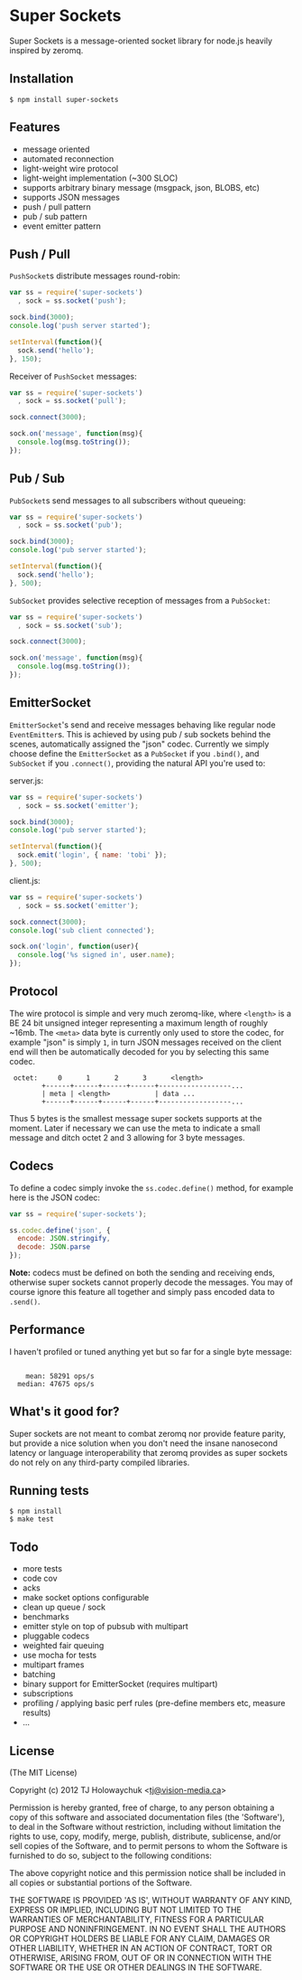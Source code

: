 
# Super Sockets

  Super Sockets is a message-oriented socket library for node.js heavily inspired by zeromq.

## Installation

    $ npm install super-sockets

## Features

  - message oriented
  - automated reconnection
  - light-weight wire protocol
  - light-weight implementation (~300 SLOC)
  - supports arbitrary binary message (msgpack, json, BLOBS, etc)
  - supports JSON messages
  - push / pull pattern
  - pub / sub pattern
  - event emitter pattern

## Push / Pull

`PushSocket`s distribute messages round-robin:

```js
var ss = require('super-sockets')
  , sock = ss.socket('push');

sock.bind(3000);
console.log('push server started');

setInterval(function(){
  sock.send('hello');
}, 150);
```

Receiver of `PushSocket` messages:

```js
var ss = require('super-sockets')
  , sock = ss.socket('pull');

sock.connect(3000);

sock.on('message', function(msg){
  console.log(msg.toString());
});
```

## Pub / Sub

`PubSocket`s send messages to all subscribers without queueing:

```js
var ss = require('super-sockets')
  , sock = ss.socket('pub');

sock.bind(3000);
console.log('pub server started');

setInterval(function(){
  sock.send('hello');
}, 500);
```

`SubSocket` provides selective reception of messages from a `PubSocket`:

```js
var ss = require('super-sockets')
  , sock = ss.socket('sub');

sock.connect(3000);

sock.on('message', function(msg){
  console.log(msg.toString());
});
```

## EmitterSocket

`EmitterSocket`'s send and receive messages behaving like regular node `EventEmitter`s.
This is achieved by using pub / sub sockets behind the scenes, automatically assigned
the "json" codec. Currently we simply choose define the `EmitterSocket` as a `PubSocket` if you `.bind()`, and `SubSocket` if you `.connect()`, providing the natural API you're used to:

server.js:

```js
var ss = require('super-sockets')
  , sock = ss.socket('emitter');

sock.bind(3000);
console.log('pub server started');

setInterval(function(){
  sock.emit('login', { name: 'tobi' });
}, 500);
```

client.js:

```js
var ss = require('super-sockets')
  , sock = ss.socket('emitter');

sock.connect(3000);
console.log('sub client connected');

sock.on('login', function(user){
  console.log('%s signed in', user.name);
});
```

## Protocol

  The wire protocol is simple and very much zeromq-like, where `<length>` is
  a BE 24 bit unsigned integer representing a maximum length of roughly ~16mb. The `<meta>`
  data byte is currently only used to store the codec, for example "json" is simply `1`,
  in turn JSON messages received on the client end will then be automatically decoded for
  you by selecting this same codec.

```
 octet:     0      1      2      3      <length>
        +------+------+------+------+------------------...
        | meta | <length>           | data ...
        +------+------+------+------+------------------...
```

  Thus 5 bytes is the smallest message super sockets supports at the moment. Later if
  necessary we can use the meta to indicate a small message and ditch octet 2 and 3 
  allowing for 3 byte messages.

## Codecs

  To define a codec simply invoke the `ss.codec.define()` method, for example
  here is the JSON codec:

```js
var ss = require('super-sockets');

ss.codec.define('json', {
  encode: JSON.stringify,
  decode: JSON.parse
});
```

  __Note:__ codecs must be defined on both the sending and receiving ends, otherwise
  super sockets cannot properly decode the messages. You may of course ignore this
  feature all together and simply pass encoded data to `.send()`.

## Performance

  I haven't profiled or tuned anything yet but so far for a single byte message:

```

    mean: 58291 ops/s
  median: 47675 ops/s

```

## What's it good for?

  Super sockets are not meant to combat zeromq nor provide feature parity,
  but provide a nice solution when you don't need the insane
  nanosecond latency or language interoperability that zeromq provides
  as super sockets do not rely on any third-party compiled libraries.

## Running tests

```
$ npm install
$ make test
```

## Todo

  - more tests
  - code cov
  - acks
  - make socket options configurable
  - clean up queue / sock
  - benchmarks
  - emitter style on top of pubsub with multipart
  - pluggable codecs
  - weighted fair queuing
  - use mocha for tests
  - multipart frames
  - batching
  - binary support for EmitterSocket (requires multipart)
  - subscriptions
  - profiling / applying basic perf rules (pre-define members etc, measure results)
  - ...

## License 

(The MIT License)

Copyright (c) 2012 TJ Holowaychuk &lt;tj@vision-media.ca&gt;

Permission is hereby granted, free of charge, to any person obtaining
a copy of this software and associated documentation files (the
'Software'), to deal in the Software without restriction, including
without limitation the rights to use, copy, modify, merge, publish,
distribute, sublicense, and/or sell copies of the Software, and to
permit persons to whom the Software is furnished to do so, subject to
the following conditions:

The above copyright notice and this permission notice shall be
included in all copies or substantial portions of the Software.

THE SOFTWARE IS PROVIDED 'AS IS', WITHOUT WARRANTY OF ANY KIND,
EXPRESS OR IMPLIED, INCLUDING BUT NOT LIMITED TO THE WARRANTIES OF
MERCHANTABILITY, FITNESS FOR A PARTICULAR PURPOSE AND NONINFRINGEMENT.
IN NO EVENT SHALL THE AUTHORS OR COPYRIGHT HOLDERS BE LIABLE FOR ANY
CLAIM, DAMAGES OR OTHER LIABILITY, WHETHER IN AN ACTION OF CONTRACT,
TORT OR OTHERWISE, ARISING FROM, OUT OF OR IN CONNECTION WITH THE
SOFTWARE OR THE USE OR OTHER DEALINGS IN THE SOFTWARE.

